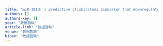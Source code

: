 ```yaml
---
title: "miR-181d: a predictive glioblastoma biomarker that downregulates MGMT expression"
authors: []
authors-key: []
year: "数据暂缺"
article-link: "数据暂缺"
venue: "数据暂缺"
bibex: "数据暂缺"
---
```

